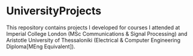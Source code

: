 # UniversityProjects

This repository contains projects I developed for courses I attended at Imperial College London (MSc Communications & Signal Processing) and
Aristotle University of Thessaloniki (Electrical & Computer Engineering Diploma[MEng Equivalent]).
